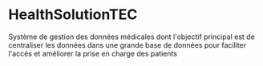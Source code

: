# HealthSolutionTEC
Système de gestion des données médicales dont l'objectif principal est de centraliser les données dans une grande base de données pour faciliter l'accès et améliorer la prise en charge des patients
